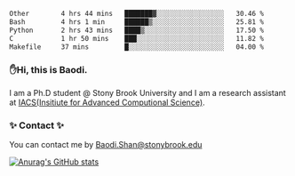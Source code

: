 <!--START_SECTION:waka-->

```txt
Other        4 hrs 44 mins   ███████▓░░░░░░░░░░░░░░░░░   30.46 %
Bash         4 hrs 1 min     ██████▒░░░░░░░░░░░░░░░░░░   25.81 %
Python       2 hrs 43 mins   ████▒░░░░░░░░░░░░░░░░░░░░   17.50 %
C            1 hr 50 mins    ███░░░░░░░░░░░░░░░░░░░░░░   11.82 %
Makefile     37 mins         █░░░░░░░░░░░░░░░░░░░░░░░░   04.00 %
```

<!--END_SECTION:waka-->

### ✋Hi, this is Baodi. 

I am a Ph.D student @ Stony Brook University and I am a research assistant at [IACS(Insitiute for Advanced Computional Science)](https://iacs.stonybrook.edu/).

### ✨ Contact ✨

You can contact me by [Baodi.Shan@stonybrook.edu](mailto:Baodi.Shan@stonybrook.edu)

[![Anurag's GitHub stats](https://github-readme-stats.vercel.app/api?username=lwshanbd&theme=jolly&show_icons=true&count_private=true&include_all_commits=true)](https://github.com/anuraghazra/github-readme-stats)



<!--
**lwshanbd/lwshanbd** is a ✨ _special_ ✨ repository because its `README.md` (this file) appears on your GitHub profile.

Here are some ideas to get you started:

- 🔭 I’m currently working on ...
- 🌱 I’m currently learning ...
- 👯 I’m looking to collaborate on ...
- 🤔 I’m looking for help with ...
- 💬 Ask me about ...
- 📫 How to reach me: ...
- 😄 Pronouns: ...
- ⚡ Fun fact: ...
-->

